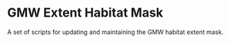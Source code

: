 # GMW Extent Habitat Mask

A set of scripts for updating and maintaining the GMW habitat extent mask.
